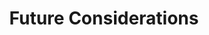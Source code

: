 ---
title: Future Considerations
layout: default
parent: Technical Specifications
nav_order: 7
#has_children: true
permalink: /docs/future
---